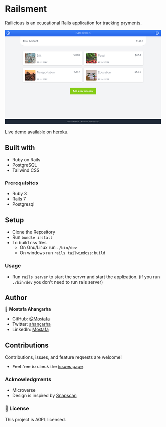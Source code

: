  # Railsment

Railicious is an educational Rails application for tracking payments.

![screenshot](./screenshot.png)

Live demo available on [heroku](https://railsment.herokuapp.com/).

## Built with

- Ruby on Rails
- PostgreSQL
- Tailwind CSS

### Prerequisites

- Ruby 3
- Rails 7
- Postgresql

## Setup

- Clone the Repository
- Run `bundle install`
- To build css files
  - On Gnu/Linux run `./bin/dev`
  - On windows run `rails tailwindcss:build`

### Usage

- Run `rails server` to start the server and start the application. (if you run `./bin/dev` you don't need to run rails server)

## Author

👤 **Mostafa Ahangarha**

- GitHub: [@Mostafa](https://github.com/ahangarha)
- Twitter: [ahangarha](https://twitter.com/ahangarha)
- LinkedIn: [Mostafa](https://www.linkedin.com/in/ahangarha/)

## Contributions

Contributions, issues, and feature requests are welcome!

- Feel free to check the [issues page](https://github.com/ahangarha/Railicious/issues).

### Acknowledgments

- Microverse
- Design is inspired by [Snapscan](https://www.behance.net/gallery/19759151/Snapscan-iOs-design-and-branding)

### 📝 License

This project is AGPL licensed.
